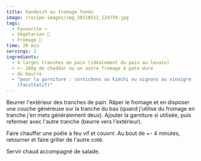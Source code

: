 ```yaml
---
title: Sandwich au fromage fondu
image: /recipe-images/img_20210512_124759.jpg
tags:
  - Favourite ⭐️
  - Végétarien 🌿
  - Fromage 🧀
time: 20 min
servings: 2
ingredients:
  - 4 larges tranches de pain (idéalement du pain au levain)
  - +- 100g de cheddar ou un autre fromage à pate dure
  - du beurre
  - "pour la garniture : cornichons ou kimchi ou oignons au vinaigre
    (facultatif)"
---
```

Beurrer l'extérieur des tranches de pain. Râper le fromage et en disposer une couche généreuse sur la tranche du bas (quand j'utilise du fromage en tranche j'en mets généralement deux). Ajouter la garniture si utilisée, puis refermer avec l'autre tranche (beurre vers l'extérieur).

Faire chauffer une poêle à feu vif et couvrir. Au bout de +- 4 minutes, retourner et faire griller de l'autre coté.

Servir chaud accompagné de salade.